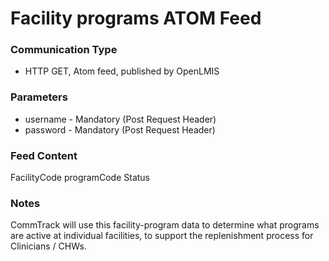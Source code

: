 # Facility programs ATOM Feed

### Communication Type

- HTTP GET, Atom feed, published by OpenLMIS

### Parameters

- username - Mandatory (Post Request Header)
- password - Mandatory (Post Request Header)

### Feed Content

FacilityCode
programCode
Status

### Notes

CommTrack will use this facility-program data to determine what programs are active at individual facilities, to support the replenishment process for  Clinicians / CHWs. 
